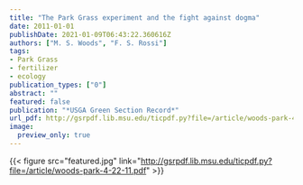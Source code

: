 ```yaml
---
title: "The Park Grass experiment and the fight against dogma"
date: 2011-01-01
publishDate: 2021-01-09T06:43:22.360616Z
authors: ["M. S. Woods", "F. S. Rossi"]
tags: 
- Park Grass
- fertilizer
- ecology
publication_types: ["0"]
abstract: ""
featured: false
publication: "*USGA Green Section Record*"
url_pdf: http://gsrpdf.lib.msu.edu/ticpdf.py?file=/article/woods-park-4-22-11.pdf
image:
  preview_only: true
---
```


{{< figure src="featured.jpg" link="http://gsrpdf.lib.msu.edu/ticpdf.py?file=/article/woods-park-4-22-11.pdf" >}}



